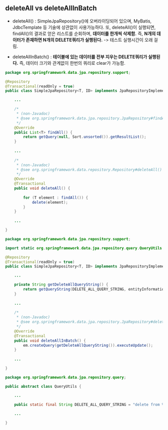 ## deleteAll vs deleteAllInBatch
- deleteAll() : SimpleJpaRepository()에 오버라이딩되어 있으며, 
MyBatis, JdbcTemplate 등 기술에 상관없이 사용가능하다.
또, deleteAll()이 실행되면, findAll()의 결과로 얻은 리스트를 순회하며, **데이터를 한개씩 삭제함.**
즉, **N개의 데이터가 존재하면 N개의 DELETE쿼리가 실행된다.** -> 테스트 실행시간이 오래 걸림.

- deleteAllInBatch() : **테이블에 있는 데이터를 전부 지우는 DELETE쿼리가 실행된다.** 
즉, 데이터 크기와 관계없이 한번의 쿼리로 clear가 가능함.

```java
package org.springframework.data.jpa.repository.support;

@Repository
@Transactional(readOnly = true)
public class SimpleJpaRepository<T, ID> implements JpaRepositoryImplementation<T, ID> {

    ...

    /*
     * (non-Javadoc)
     * @see org.springframework.data.jpa.repository.JpaRepository#findAll()
     */
    @Override
    public List<T> findAll() {
        return getQuery(null, Sort.unsorted()).getResultList();
    }
	
    ...
	
    /*
     * (non-Javadoc)
     * @see org.springframework.data.repository.Repository#deleteAll()
     */
    @Override
    @Transactional
    public void deleteAll() {
    
        for (T element : findAll()) {
            delete(element);
        }
    }
	
    ...

}
```

```java
package org.springframework.data.jpa.repository.support;

import static org.springframework.data.jpa.repository.query.QueryUtils.*;

@Repository
@Transactional(readOnly = true)
public class SimpleJpaRepository<T, ID> implements JpaRepositoryImplementation<T, ID> {

    ...

    private String getDeleteAllQueryString() {
        return getQueryString(DELETE_ALL_QUERY_STRING, entityInformation.getEntityName());
    }
    
    ...
	
    /*
     * (non-Javadoc)
     * @see org.springframework.data.jpa.repository.JpaRepository#deleteAllInBatch()
     */
    @Override
    @Transactional
    public void deleteAllInBatch() {
        em.createQuery(getDeleteAllQueryString()).executeUpdate();
    }
	
    ...

}
```

```java
package org.springframework.data.jpa.repository.query;

public abstract class QueryUtils {

    ...

    public static final String DELETE_ALL_QUERY_STRING = "delete from %s x";
    
    ...

}
```
